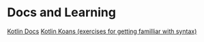 # Docs and Learning

[Kotlin Docs](https://kotlinlang.org/docs)
[Kotlin Koans (exercises for getting familliar with syntax)](https://kotlinlang.org/docs/koans.html)


